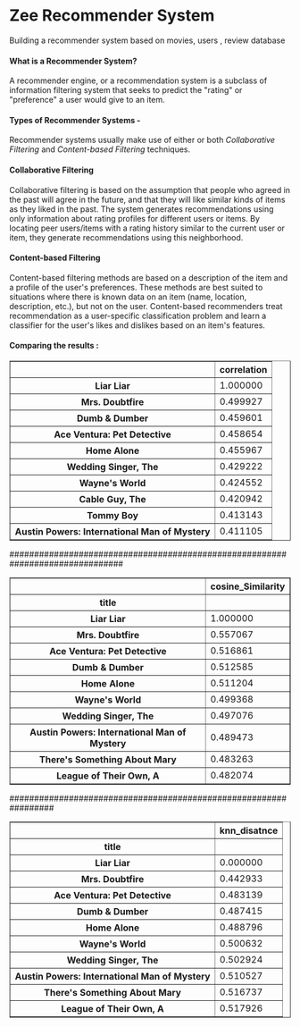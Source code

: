 #  Zee Recommender System
 Building a recommender system based on movies, users , review database

#### **What is a Recommender System?**

A recommender engine, or a recommendation system is a subclass of information filtering system that seeks to predict the "rating" or "preference" a user would give to an item.

#### **Types of Recommender Systems -**

Recommender systems usually make use of either or both *Collaborative Filtering* and *Content-based Filtering* techniques.

#### **Collaborative Filtering**

Collaborative filtering is based on the assumption that people who agreed in the past will agree in the future, and that they will like similar kinds of items as they liked in the past. The system generates recommendations using only information about rating profiles for different users or items. By locating peer users/items with a rating history similar to the current user or item, they generate recommendations using this neighborhood.

#### **Content-based Filtering**

Content-based filtering methods are based on a description of the item and a profile of the user's preferences. These methods are best suited to situations where there is known data on an item (name, location, description, etc.), but not on the user. Content-based recommenders treat recommendation as a user-specific classification problem and learn a classifier for the user's likes and dislikes based on an item's features.

#### Comparing the results : 

<div>

</style>
<table border="1" class="dataframe">
  <thead>
    <tr style="text-align: right;">
      <th></th>
      <th>correlation</th>
    </tr>
  </thead>
  <tbody>
    <tr>
      <th>Liar Liar</th>
      <td>1.000000</td>
    </tr>
    <tr>
      <th>Mrs. Doubtfire</th>
      <td>0.499927</td>
    </tr>
    <tr>
      <th>Dumb &amp; Dumber</th>
      <td>0.459601</td>
    </tr>
    <tr>
      <th>Ace Ventura: Pet Detective</th>
      <td>0.458654</td>
    </tr>
    <tr>
      <th>Home Alone</th>
      <td>0.455967</td>
    </tr>
    <tr>
      <th>Wedding Singer, The</th>
      <td>0.429222</td>
    </tr>
    <tr>
      <th>Wayne's World</th>
      <td>0.424552</td>
    </tr>
    <tr>
      <th>Cable Guy, The</th>
      <td>0.420942</td>
    </tr>
    <tr>
      <th>Tommy Boy</th>
      <td>0.413143</td>
    </tr>
    <tr>
      <th>Austin Powers: International Man of Mystery</th>
      <td>0.411105</td>
    </tr>
  </tbody>
</table>
</div>

############################################################################### 

<div>

</style>
<table border="1" class="dataframe">
  <thead>
    <tr style="text-align: right;">
      <th></th>
      <th>cosine_Similarity</th>
    </tr>
    <tr>
      <th>title</th>
      <th></th>
    </tr>
  </thead>
  <tbody>
    <tr>
      <th>Liar Liar</th>
      <td>1.000000</td>
    </tr>
    <tr>
      <th>Mrs. Doubtfire</th>
      <td>0.557067</td>
    </tr>
    <tr>
      <th>Ace Ventura: Pet Detective</th>
      <td>0.516861</td>
    </tr>
    <tr>
      <th>Dumb &amp; Dumber</th>
      <td>0.512585</td>
    </tr>
    <tr>
      <th>Home Alone</th>
      <td>0.511204</td>
    </tr>
    <tr>
      <th>Wayne's World</th>
      <td>0.499368</td>
    </tr>
    <tr>
      <th>Wedding Singer, The</th>
      <td>0.497076</td>
    </tr>
    <tr>
      <th>Austin Powers: International Man of Mystery</th>
      <td>0.489473</td>
    </tr>
    <tr>
      <th>There's Something About Mary</th>
      <td>0.483263</td>
    </tr>
    <tr>
      <th>League of Their Own, A</th>
      <td>0.482074</td>
    </tr>
  </tbody>
</table>
</div>

################################################################# 

<div>

</style>
<table border="1" class="dataframe">
  <thead>
    <tr style="text-align: right;">
      <th></th>
      <th>knn_disatnce</th>
    </tr>
    <tr>
      <th>title</th>
      <th></th>
    </tr>
  </thead>
  <tbody>
    <tr>
      <th>Liar Liar</th>
      <td>0.000000</td>
    </tr>
    <tr>
      <th>Mrs. Doubtfire</th>
      <td>0.442933</td>
    </tr>
    <tr>
      <th>Ace Ventura: Pet Detective</th>
      <td>0.483139</td>
    </tr>
    <tr>
      <th>Dumb &amp; Dumber</th>
      <td>0.487415</td>
    </tr>
    <tr>
      <th>Home Alone</th>
      <td>0.488796</td>
    </tr>
    <tr>
      <th>Wayne's World</th>
      <td>0.500632</td>
    </tr>
    <tr>
      <th>Wedding Singer, The</th>
      <td>0.502924</td>
    </tr>
    <tr>
      <th>Austin Powers: International Man of Mystery</th>
      <td>0.510527</td>
    </tr>
    <tr>
      <th>There's Something About Mary</th>
      <td>0.516737</td>
    </tr>
    <tr>
      <th>League of Their Own, A</th>
      <td>0.517926</td>
    </tr>
  </tbody>
</table>
</div>
